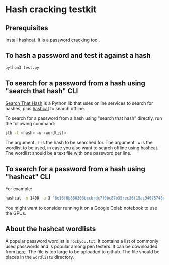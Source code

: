 # Hash cracking testkit

## Prerequisites

Install [hashcat](https://hashcat.net/hashcat/). It is a password cracking tool.


## To hash a password and test it against a hash

```bash
python3 test.py
```

## To search for a password from a hash using "search that hash" CLI

[Search That Hash](https://github.com/HashPals/Search-That-Hash) is a Python lib that uses online services to search for hashes, plus [hashcat](https://hashcat.net/hashcat/) to search offline.

To search for a password from a hash using "search that hash" directly, run the following command:
```bash
sth -t <hash> -w <wordlist>
```
The argument `-t` is the hash to be searched for. The argument `-w` is the wordlist to be used, in case you also want to search offline using hashcat. The wordlist should be a text file with one password per line.

## To search for a password from a hash using "hashcat" CLI

For example:
```bash
hashcat -m 1400 -a 3 "6e16f6b886303bccbrdc7f0bc87b35rec36f15ac94075748e04ff5004ab5deed" wordlists/rockyou.txt --force
```
You might want to consider running it on a Google Colab notebook to use the GPUs.

## About the hashcat wordlists

A popular password wordlist is `rockyou.txt`. It contains a list of commonly used passwords and is popular among pen testers.
It can be downloaded from [here](https://www.kaggle.com/datasets/wjburns/common-password-list-rockyoutxt/download?datasetVersionNumber=1). The file is too large to be uploaded to github.
The file should be places in the `wordlists` directory.
